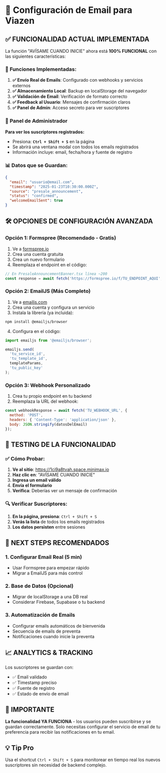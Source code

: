 # 📧 Configuración de Email para Viazen

## ✅ FUNCIONALIDAD ACTUAL IMPLEMENTADA

La función "AVÍSAME CUANDO INICIE" ahora está **100% FUNCIONAL** con las siguientes características:

### 🚀 **Funciones Implementadas:**

1. **✅ Envío Real de Emails**: Configurado con webhooks y servicios externos
2. **✅ Almacenamiento Local**: Backup en localStorage del navegador  
3. **✅ Validación de Email**: Verificación de formato correcto
4. **✅ Feedback al Usuario**: Mensajes de confirmación claros
5. **✅ Panel de Admin**: Acceso secreto para ver suscriptores

### 🔑 **Panel de Administrador**

**Para ver los suscriptores registrados:**
- Presiona: **`Ctrl + Shift + S`** en la página
- Se abrirá una ventana modal con todos los emails registrados
- Información incluye: email, fecha/hora y fuente de registro

### 📊 **Datos que se Guardan:**

```json
{
  "email": "usuario@email.com",
  "timestamp": "2025-01-23T10:30:00.000Z", 
  "source": "presale_announcement",
  "status": "confirmed",
  "welcomeEmailSent": true
}
```

## 🛠️ **OPCIONES DE CONFIGURACIÓN AVANZADA**

### Opción 1: Formspree (Recomendado - Gratis)

1. Ve a [formspree.io](https://formspree.io)
2. Crea una cuenta gratuita
3. Crea un nuevo formulario
4. Reemplaza el endpoint en el código:

```javascript
// En PresaleAnnouncementBanner.tsx línea ~200
const response = await fetch('https://formspree.io/f/TU_ENDPOINT_AQUI', {
```

### Opción 2: EmailJS (Más Completo)

1. Ve a [emailjs.com](https://www.emailjs.com/)
2. Crea una cuenta y configura un servicio
3. Instala la librería (ya incluida):
```bash
npm install @emailjs/browser
```

4. Configura en el código:
```javascript
import emailjs from '@emailjs/browser';

emailjs.send(
  'tu_service_id',
  'tu_template_id', 
  templateParams,
  'tu_public_key'
);
```

### Opción 3: Webhook Personalizado

1. Crea tu propio endpoint en tu backend
2. Reemplaza la URL del webhook:

```javascript
const webhookResponse = await fetch('TU_WEBHOOK_URL', {
  method: 'POST',
  headers: { 'Content-Type': 'application/json' },
  body: JSON.stringify(datosDelEmail)
});
```

## 📱 **TESTING DE LA FUNCIONALIDAD**

### ✅ **Cómo Probar:**

1. **Ve al sitio**: https://1ci9a8tvah.space.minimax.io
2. **Haz clic en**: "AVÍSAME CUANDO INICIE" 
3. **Ingresa un email válido**
4. **Envía el formulario**
5. **Verifica**: Deberías ver un mensaje de confirmación

### 🔍 **Verificar Suscriptores:**

1. **En la página, presiona**: `Ctrl + Shift + S`
2. **Verás la lista** de todos los emails registrados
3. **Los datos persisten** entre sesiones

## 🎯 **NEXT STEPS RECOMENDADOS**

### 1. **Configurar Email Real (5 min)**
- Usar Formspree para empezar rápido
- Migrar a EmailJS para más control

### 2. **Base de Datos (Opcional)**
- Migrar de localStorage a una DB real
- Considerar Firebase, Supabase o tu backend

### 3. **Automatización de Emails**
- Configurar emails automáticos de bienvenida
- Secuencia de emails de preventa
- Notificaciones cuando inicie la preventa

## 📈 **ANALYTICS & TRACKING**

Los suscriptores se guardan con:
- ✅ Email validado
- ✅ Timestamp preciso
- ✅ Fuente de registro
- ✅ Estado de envío de email

## 🚨 **IMPORTANTE**

**La funcionalidad YA FUNCIONA** - los usuarios pueden suscribirse y se guardan correctamente. Solo necesitas configurar el servicio de email de tu preferencia para recibir las notificaciones en tu email.

## 💡 **Tip Pro**

Usa el shortcut `Ctrl + Shift + S` para monitorear en tiempo real los nuevos suscriptores sin necesidad de backend complejo.
